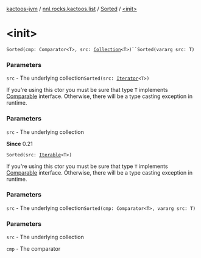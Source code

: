 [kactoos-jvm](../../index.md) / [nnl.rocks.kactoos.list](../index.md) / [Sorted](index.md) / [&lt;init&gt;](.)

# &lt;init&gt;

`Sorted(cmp: Comparator<T>, src: `[`Collection`](https://kotlinlang.org/api/latest/jvm/stdlib/kotlin.collections/-collection/index.html)`<T>)``Sorted(vararg src: T)`

### Parameters

`src` - The underlying collection`Sorted(src: `[`Iterator`](https://kotlinlang.org/api/latest/jvm/stdlib/kotlin.collections/-iterator/index.html)`<T>)`

If you're using this ctor you must be sure that type `T`
implements [Comparable](https://kotlinlang.org/api/latest/jvm/stdlib/kotlin/-comparable/index.html) interface. Otherwise, there will be
a type casting exception in runtime.

### Parameters

`src` - The underlying collection

**Since**
0.21

`Sorted(src: `[`Iterable`](https://kotlinlang.org/api/latest/jvm/stdlib/kotlin.collections/-iterable/index.html)`<T>)`

If you're using this ctor you must be sure that type `T`
implements [Comparable](https://kotlinlang.org/api/latest/jvm/stdlib/kotlin/-comparable/index.html) interface. Otherwise, there will be
a type casting exception in runtime.

### Parameters

`src` - The underlying collection`Sorted(cmp: Comparator<T>, vararg src: T)`

### Parameters

`src` - The underlying collection

`cmp` - The comparator